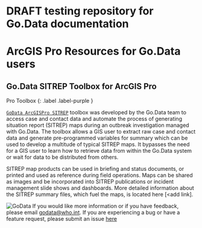 # DRAFT testing repository for Go.Data documentation

# ArcGIS Pro Resources for Go.Data users

## Go.Data SITREP Toolbox for ArcGIS Pro
Pro Toolbox
{: .label .label-purple }

[`GoData ArcGISPro SITREP`](https://github.com/LangsterGA/godata2arcgis) toolbox was developed by the Go.Data team to access case and contact data and automate the process of generating situation report (SITREP) maps during an outbreak investigation managed with Go.Data. The toolbox allows a GIS user to extract raw case and contact data and generate pre-programmed variables for summary which can be used to develop a multitude of typical SITREP maps. It bypasses the need for a GIS user to learn how to retrieve data from within the Go.Data system or wait for data to be distributed from others. 

SITREP map products can be used in briefing and status documents, or printed and used as reference during field operations. Maps can be shared as images and be incorporated into SITREP publications or incident management slide shows and dashboards. More detailed information about the SITREP summary files, which fuel the maps, is located here [<add link].


![GoData](/images/ToolBoxAnime.gif)
If you would like more information or if you have feedback, please email godata@who.int. If you are experiencing a bug or have a feature request, please submit an issue [here](https://github.com/WorldHealthOrganization/godataR/issues)
